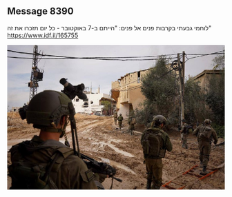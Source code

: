 ## Message 8390

לוחמי גבעתי בקרבות פנים אל פנים:
"הייתם ב-7 באוקטובר - כל יום תזכרו את זה"
https://www.idf.il/165755

![Photo](./8390/8390_photo.jpg)
